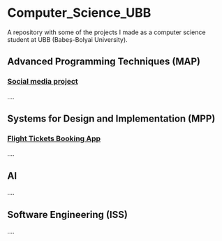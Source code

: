 # Computer_Science_UBB
A repository with some of the projects I made as a computer science student at UBB (Babeș-Bolyai University).

##

## Advanced Programming Techniques (MAP)

### [Social media project](https://github.com/BarteS3300/SocialMedia)
....


## Systems for Design and Implementation (MPP)
### [Flight Tickets Booking App](https://github.com/BarteS3300/flight-tickets-booking-app-java)
....

## AI
....

## Software Engineering (ISS)
....
